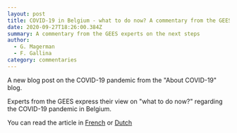 ```yaml
---
layout: post
title: COVID-19 in Belgium - what to do now? A commentary from the GEES experts
date: 2020-09-27T18:26:00.384Z
summary: A commentary from the GEES experts on the next steps
author:
  - G. Magerman
  - F. Gallina
category: commentaries
---
```

A new blog post on the COVID-19 pandemic from the "About COVID-19" blog.

Experts from the GEES express their view on "what to do now?" regarding the COVID-19 pandemic in Belgium. 

You can read the article in [French](https://covid-en-wetenschap.github.io/2020/09/que-faire-maintenant) or [Dutch](https://covid-en-wetenschap.github.io/2020/09/wat-nu)